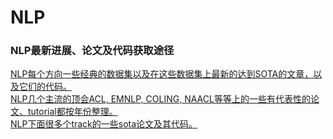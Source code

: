 # NLP

### NLP最新进展、论文及代码获取途径
[NLP每个方向一些经典的数据集以及在这些数据集上最新的达到SOTA的文章，以及它们的代码。](https://paperswithcode.com/area/natural-language-processing)   
[NLP几个主流的顶会ACL, EMNLP, COLING, NAACL等等上的一些有代表性的论文、tutorial都按年份整理。](https://github.com/soulbliss/NLP-conference-compendium)   
[NLP下面很多个track的一些sota论文及其代码。](https://nlpprogress.com/)   
